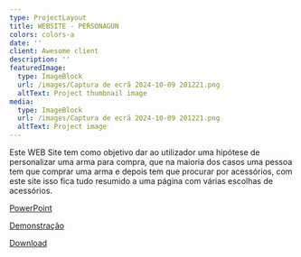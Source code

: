 ```yaml
---
type: ProjectLayout
title: WEBSITE - PERSONAGUN
colors: colors-a
date: ''
client: Awesome client
description: ''
featuredImage:
  type: ImageBlock
  url: /images/Captura de ecrã 2024-10-09 201221.png
  altText: Project thumbnail image
media:
  type: ImageBlock
  url: /images/Captura de ecrã 2024-10-09 201221.png
  altText: Project image
---
```

Este WEB Site tem como objetivo dar ao utilizador uma hipótese de personalizar uma arma para compra, que na maioria dos casos uma pessoa tem que comprar uma arma e depois tem que procurar por acessórios, com este site isso fica tudo resumido a uma página com várias escolhas de acessórios.

[PowerPoint](https://docs.google.com/presentation/d/1KZj3SshAAMJxUvc8nUB_pgtqSyUrf_eX/edit?usp=drive_link\&ouid=103914519127905626078\&rtpof=true\&sd=true)

[Demonstração](https://drive.google.com/file/d/12yx1odSB3Wx27D65lshn1sYWKvgXoIud/view)

[Download](https://drive.google.com/file/d/1ApfvhKmjAnQEpCRUbZg-xRIwP-MBh30x/view?usp=sharing)

